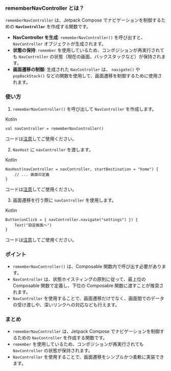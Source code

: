 

### rememberNavController とは？

`rememberNavController` は、Jetpack Compose でナビゲーションを制御するための **`NavController`** を作成する関数です。

- **NavController を生成**: `rememberNavController()` を呼び出すと、 `NavController` オブジェクトが生成されます。
- **状態の保持**: `remember` を使用しているため、コンポジションが再実行されても `NavController` の状態（現在の画面、バックスタックなど）が保持されます。
- **画面遷移の制御**: 生成された `NavController` は、 `navigate()` や `popBackStack()` などの関数を使用して、画面遷移を制御するために使用されます。

### 使い方

1. `rememberNavController()` を呼び出して `NavController` を作成します。

Kotlin

```
val navController = rememberNavController()
```

コードは[注意](/faq#coding)してご使用ください。

2. `NavHost` に `navController` を渡します。

Kotlin

```
NavHost(navController = navController, startDestination = "home") {
    // ... 画面の定義
}
```

コードは[注意](/faq#coding)してご使用ください。

3. 画面遷移を行う際に `navController` を使用します。

Kotlin

```
Button(onClick = { navController.navigate("settings") }) {
    Text("設定画面へ")
}
```

コードは[注意](/faq#coding)してご使用ください。

### ポイント

- `rememberNavController()` は、Composable 関数内で呼び出す必要があります。
- `NavController` は、状態ホイスティングの原則に従って、最上位の Composable 関数で定義し、下位の Composable 関数に渡すことが推奨されます。
- `NavController` を使用することで、画面遷移だけでなく、画面間でのデータの受け渡しや、深いリンクへの対応なども行えます。

### まとめ

- `rememberNavController` は、Jetpack Compose でナビゲーションを制御するための `NavController` を作成する関数です。
- `remember` を使用しているため、コンポジションが再実行されても `NavController` の状態が保持されます。
- `NavController` を使用することで、画面遷移をシンプルかつ柔軟に実装できます。